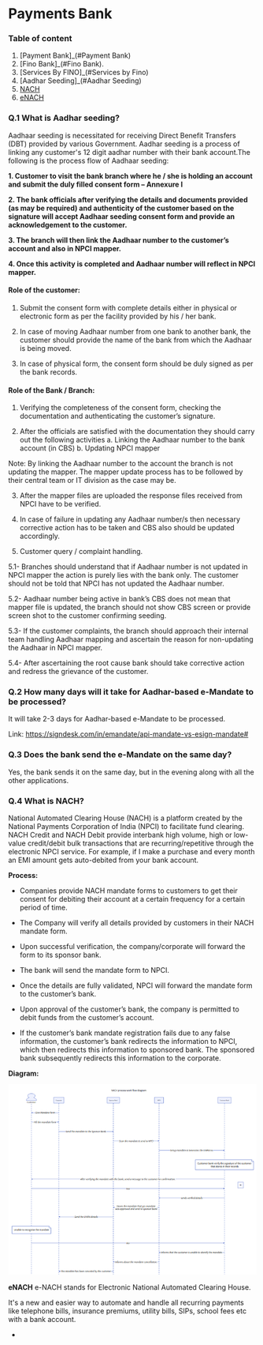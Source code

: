 # Payments Bank

### Table of content

1. [Payment Bank]_(#Payment Bank)
3. [Fino Bank]_(#Fino Bank).
4. [Services By FINO]_(#Services by Fino)
5. [Aadhar Seeding]_(#Aadhar Seeding) 
6. [NACH](#NACH)
7. [eNACH](#eNACH)

### Q.1 What is Aadhar seeding?
Aadhaar seeding is necessitated for receiving Direct Benefit Transfers (DBT) provided by various Government. Aadhar seeding is a process of linking any customer's 12 digit aadhar number with their bank account.The following is the process flow of Aadhaar seeding:

**1. Customer to visit the bank branch where he / she is holding an account and submit the duly filled
consent form – Annexure I**

**2. The bank officials after verifying the details and documents provided (as may be required) and
authenticity of the customer based on the signature will accept Aadhaar seeding consent form and
provide an acknowledgement to the customer.**

**3. The branch will then link the Aadhaar number to the customer’s account and also in NPCI mapper.**

**4. Once this activity is completed and Aadhaar number will reflect in NPCI mapper.**


#### Role of the customer:

1. Submit the consent form with complete details either in physical or electronic form as per the facility
provided by his / her bank.

2. In case of moving Aadhaar number from one bank to another bank, the customer should provide the
name of the bank from which the Aadhaar is being moved.

3. In case of physical form, the consent form should be duly signed as per the bank records.


#### Role of the Bank / Branch:

1. Verifying the completeness of the consent form, checking the documentation and authenticating the
customer’s signature.

2. After the officials are satisfied with the documentation they should carry out the following activities
a. Linking the Aadhaar number to the bank account (in CBS)
b. Updating NPCI mapper

Note: By linking the Aadhaar number to the account the branch is not updating the mapper. The
mapper update process has to be followed by their central team or IT division as the case may be.

3. After the mapper files are uploaded the response files received from NPCI have to be verified.
   
4. In case of failure in updating any Aadhaar number/s then necessary corrective action has to be
taken and CBS also should be updated accordingly.

5. Customer query / complaint handling.
   
5.1- Branches should understand that if Aadhaar number is not updated in NPCI mapper the action
is purely lies with the bank only. The customer should not be told that NPCI has not updated the
Aadhaar number.

5.2- Aadhaar number being active in bank’s CBS does not mean that mapper file is updated, the
branch should not show CBS screen or provide screen shot to the customer confirming seeding.

5.3- If the customer complaints, the branch should approach their internal team handling Aadhaar
mapping and ascertain the reason for non-updating the Aadhaar in NPCI mapper.

5.4- After ascertaining the root cause bank should take corrective action and redress the grievance
of the customer.



### Q.2 How many days will it take for Aadhar-based e-Mandate to be processed?
It will take 2-3 days for Aadhar-based e-Mandate to be processed.

Link: 
https://signdesk.com/in/emandate/api-mandate-vs-esign-mandate#


### Q.3 Does the bank send the e-Mandate on the same day?
Yes, the bank sends it on the same day, but in the evening along with all the other applications.

### Q.4 What is NACH?
National Automated Clearing House (NACH) is a platform created by the National Payments Corporation of India (NPCI) to facilitate fund clearing. NACH Credit and NACH Debit provide interbank high volume, high or low-value credit/debit bulk transactions that are recurring/repetitive through the electronic NPCI service. For example, if I make a purchase and every month an EMI amount gets auto-debited from your bank account. 

**Process:**

- Companies provide NACH mandate forms to customers to get their consent for debiting their account at a certain frequency for a certain period of time.

- The Company will verify all details provided by customers in their NACH mandate form.

- Upon successful verification, the company/corporate will forward the form to its sponsor bank.


- The bank will send the mandate form to NPCI.


- Once the details are fully validated, NPCI will forward the mandate form to the customer’s bank.


- Upon approval of the customer’s bank, the company is permitted to debit funds from the customer’s account. 


- If the customer’s bank mandate registration fails due to any false information, the customer’s bank redirects the information to NPCI, which then  redirects this information to sponsored bank. The sponsored bank subsequently redirects this information to the corporate.

**Diagram:**

![Alt text](<NACH D2.png>)

 

**eNACH**
e-NACH stands for Electronic National Automated Clearing House.

It's a new and easier way to automate and handle all recurring payments like telephone bills, insurance premiums, utility bills, SIPs, school fees etc with a bank account.


*

